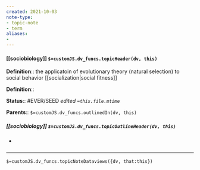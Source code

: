 ```yaml
---
created: 2021-10-03
note-type: 
- topic-note
- term
aliases:
- 
---
```


#### [[sociobiology]] `$=customJS.dv_funcs.topicHeader(dv, this)`

**Definition**:: the applicatoin of evolutionary theory (natural selection) to social behavior [[socialization|social fitness]]

**Definition**::

**Status**::  #EVER/SEED 
*edited `=this.file.mtime`*

**Parents**:: 
`$=customJS.dv_funcs.outlinedIn(dv, this)`

##### [[sociobiology]] `$=customJS.dv_funcs.topicOutlineHeader(dv, this)`

- 

### <hr class="dataviews"/>

`$=customJS.dv_funcs.topicNoteDataviews({dv, that:this})`

